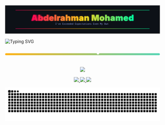 <!-- ====== Color Wave Header ====== -->
<p align="center">
  <img src="./neon-rgb.svg" alt="Abdelrahman Mohamed — RGB Neon" />
</p>
<!-- ====== Dynamic Tagline (Typing) ====== -->
<img src="https://readme-typing-svg.demolab.com?size=26&duration=2600&pause=700&center=true&vCenter=true&width=800&color=FF5733&font=Fira+Code&lines=Code+Like+a+Rockstar;Debugging+Like+a+Therapist;Inspired+by+Che+Guevara's+Rebel+Spirit" alt="Typing SVG" />
<!-- ====== Animated Gradient Bar + Bouncing Dot (pure SVG) ====== -->
<p align="center">
  <svg width="800" height="70" viewBox="0 0 800 70">
    <defs>
      <linearGradient id="grad1" x1="0%" y1="0%" x2="100%" y2="0%">
        <stop offset="0%" stop-color="#ff6a00">
          <animate attributeName="stop-color" values="#ff6a00;#ffd319;#00d4ff;#ff6a00" dur="8s" repeatCount="indefinite"/>
        </stop>
        <stop offset="100%" stop-color="#ffd319">
          <animate attributeName="stop-color" values="#ffd319;#00d4ff;#ff6a00;#ffd319" dur="8s" repeatCount="indefinite"/>
        </stop>
      </linearGradient>
    </defs>
    <rect x="0" y="30" width="800" height="10" rx="5" fill="url(#grad1)">
      <animate attributeName="y" values="15;30;15" dur="5s" repeatCount="indefinite"/>
    </rect>
    <circle r="6" fill="#ffffff">
      <animate attributeName="cx" values="0;800;0" dur="6s" repeatCount="indefinite"/>
      <animate attributeName="cy" values="35;20;35" dur="6s" repeatCount="indefinite"/>
    </circle>
  </svg>
</p>

<!-- ====== Compact Skills Icons (colorful) ====== -->
<p align="center">
  <img src="https://skillicons.dev/icons?i=html,css,js,ts,react,nextjs,tailwind,figma,git,github" />
</p>

<!-- ====== Social Links ====== -->
<p align="center">
  <a href="https://wa.me/qr/L4NBPBFEZE2OL1" target="_blank">
    <img src="https://img.shields.io/badge/WhatsApp-Contact-25D366?style=for-the-badge&logo=whatsapp&logoColor=white">
  </a>
  <a href="https://www.instagram.com/abdoabozena1?igsh=OWFjYmt4OXVhNmRv" target="_blank">
    <img src="https://img.shields.io/badge/Instagram-Follow-E4405F?style=for-the-badge&logo=instagram&logoColor=white">
  </a>
  <a href="https://www.linkedin.com/in/YOUR-LINKEDIN" target="_blank">
    <img src="https://img.shields.io/badge/LinkedIn-Connect-0A66C2?style=for-the-badge&logo=linkedin&logoColor=white">
  </a>
</p>



![snake gif](https://raw.githubusercontent.com/abdoabozena7/abdoabozena7/output/snake-dark.svg)
